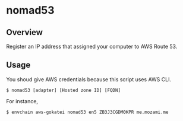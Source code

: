 # nomad53

## Overview

Register an IP address that assigned your computer to AWS Route 53.

## Usage

You shoud give AWS credentials because this script uses AWS CLI.

```
$ nomad53 [adapter] [Hosted zone ID] [FQDN]
```

For instance,

```
$ envchain aws-gokatei nomad53 en5 ZB3J3CGDM0KPR me.mozami.me
```
